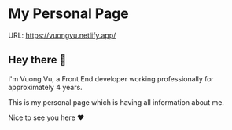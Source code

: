 # My Personal Page

URL: https://vuongvu.netlify.app/

## Hey there 👋

I'm Vuong Vu, a Front End developer working professionally for approximately 4 years.

This is my personal page which is having all information about me.

Nice to see you here ♥️
